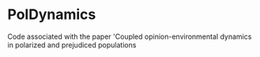 # PolDynamics
Code associated with the paper 'Coupled opinion-environmental dynamics in polarized and prejudiced populations
